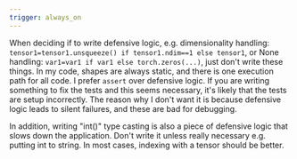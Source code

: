 ```yaml
---
trigger: always_on
---
```


When deciding if to write defensive logic, e.g. dimensionality handling: `tensor1=tensor1.unsqueeze() if tensor1.ndim==1 else tensor1`, or None handling: `var1=var1 if var1 else torch.zeros(...)`, just don't write these things. In my code, shapes are always static, and there is one execution path for all code. I prefer `assert` over defensive logic. If you are writing something to fix the tests and this seems necessary, it's likely that the tests are setup incorrectly.
The reason why I don't want it is because defensive logic leads to silent failures, and these are bad for debugging.

In addition, writing "int()" type casting is also a piece of defensive logic that slows down the application. Don't write it unless really necessary e.g. putting int to string. In most cases, indexing with a tensor should be better.